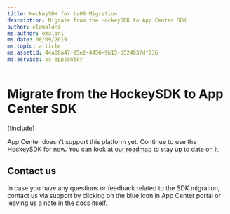 ```yaml
---
title: HockeySDK for tvOS Migration
description: Migrate from the HockeySDK to App Center SDK
author: elamalani
ms.author: emalani
ms.date: 08/09/2019
ms.topic: article
ms.assetid: 44a08a47-85e2-4456-9b15-d524037df036
ms.service: vs-appcenter
---
```


# Migrate from the HockeySDK to App Center SDK

[!include[](sdk-migration-dropdown.md)]

App Center doesn't support this platform yet. Continue to use the HockeySDK for now. You can look at [our roadmap](https://github.com/Microsoft/appcenter/wiki/Roadmap) to stay up to date on it.

## Contact us

In case you have any questions or feedback related to the SDK migration, contact us via support by clicking on the blue icon in App Center portal or leaving us a note in the docs itself.
